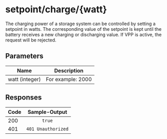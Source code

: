 # setpoint/charge/{watt}

The charging power of a storage system can be controlled by setting a setpoint in watts. The corresponding value of the setpoint is kept until the battery receives a new charging or discharging value.
If VPP is active, the request will be rejected.

## Parameters
| Name | Description |
| :------------: | :------------: |
| watt (integer) | For example: 2000 |

## Responses
| Code | Sample-Output |
| ------------ | :------------: |
| 200 | ``` true ``` |
| 401 | ``` 401 Unauthorized ``` |
